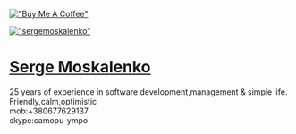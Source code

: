 [!["Buy Me A Coffee"](https://www.buymeacoffee.com/assets/img/custom_images/orange_img.png)](https://www.buymeacoffee.com/sergemoskalenko)

[!["sergemoskalenko"](https://avatars.githubusercontent.com/u/1941586?v=4)](https://github.com/sergemoskalenko) 

<h1><a href="https://github.com/sergemoskalenko">Serge Moskalenko</a></h1>

25 years of experience in software development,management & simple life. Friendly,calm,optimistic<br> mob:+380677629137<br> skype:camopu-ympo 


